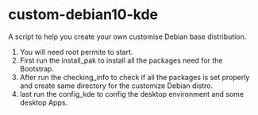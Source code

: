 # custom-debian10-kde
A script to help you create your own customise Debian base distribution.

1. You will need root permite to start.
2. First run the install_pak to install all the packages need for the
Bootstrap.
2. After run the checking_info to check if all the packages is set properly
and create same directory for the customize Debian distro.
3. last run the config_kde to config the desktop environment and some 
desktop Apps.
 
